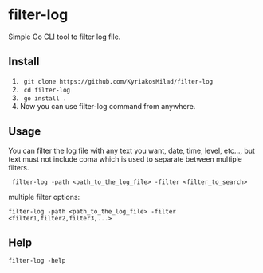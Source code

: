 # filter-log
Simple Go CLI tool to filter log file.

## Install
1. ```  git clone https://github.com/KyriakosMilad/filter-log ```
2. ```  cd filter-log ```
3. ```  go install . ```
4. Now you can use filter-log command from anywhere.

## Usage
You can filter the log file with any text you want, date, time, level, etc..., but text must not include coma which is used to separate between multiple filters.

     filter-log -path <path_to_the_log_file> -filter <filter_to_search>  

multiple filter options:

    filter-log -path <path_to_the_log_file> -filter <filter1,filter2,filter3,...>  

## Help
    filter-log -help